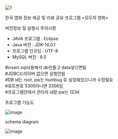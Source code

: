 ![1](https://user-images.githubusercontent.com/77532413/121040303-c2d6d300-c7ec-11eb-9c6a-2c53a570ba61.PNG)
            
            
한국 영화 정보 제공 및 리뷰 공유 프로그램 <모두의 영화>

    
    
버전정보 및 실행시 주의사항   

- JAVA 프로그램 : Eclipse
- Java 버전 : JDK-14.0.1
- 프로그램 인코딩 : UTF-8
- MySQL 버전 : 8.0

        
#insert.sql사용해서 db만들고 data넣으면됨                                  
#JDBC드라이버 없으면 실행안됨      
#DB id는 root, pw는 humbug 로 설정돼있으니까 수정필요                                            
#포트번호 3305아니면 3306임                             
#프로그램안에서 관리자 id랑 pw는 1234                                   




프로그램 기능도    


![image](https://user-images.githubusercontent.com/77532413/121040792-27922d80-c7ed-11eb-8892-2297251277b5.png)




schema diagram      


![image](https://user-images.githubusercontent.com/77532413/121040918-41cc0b80-c7ed-11eb-8f3e-cb5972201138.png)


